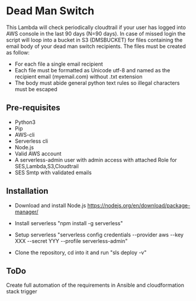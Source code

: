 Dead Man Switch
===============
This Lambda will check periodically cloudtrail if your user has logged into AWS console in the last 90 days (N=90 days). 
In case of missed login the script will loop into a bucket in S3 (DMSBUCKET) for files containing the email body of your dead man switch recipients.
The files must be created as follow:

* For each file a single email recipient
* Each file must be formatted as Unicode utf-8 and named as the recipient email (myemail.com) without .txt extension
* The body must abide general python text rules so illegal characters must be escaped

Pre-requisites
----------------

* Python3 
* Pip
* AWS-cli
* Serverless cli
* Node.js 
* Valid AWS account
* A serverless-admin user with admin access with attached Role for SES,Lambda,S3,Cloudtrail
* SES Smtp with validated emails

Installation
-----------------

* Download and install Node.js https://nodejs.org/en/download/package-manager/

* Install serverless "npm install -g serverless"

* Setup serverless "serverless config credentials --provider aws --key XXX --secret YYY --profile serverless-admin"

* Clone the repository, cd into it and run "sls deploy -v"

ToDo
--------------------
Create full automation of the requirements in Ansible and cloudformation stack trigger
